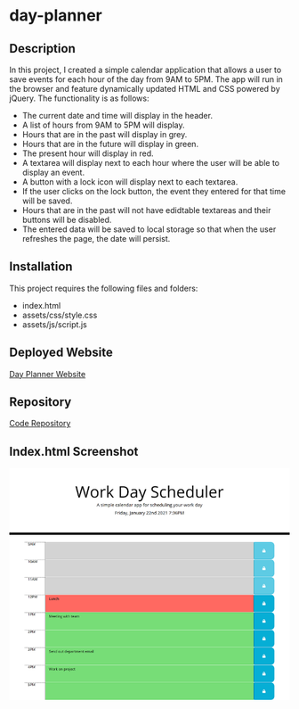 # day-planner

## Description

In this project, I created a simple calendar application that allows a user to save events for each hour of the day from 9AM to 5PM. The app will run in the browser and feature dynamically updated HTML and CSS powered by jQuery. The functionality is as follows:

* The current date and time will display in the header.
* A list of hours from 9AM to 5PM will display.
* Hours that are in the past will display in grey.
* Hours that are in the future will display in green.
* The present hour will display in red.
* A textarea will display next to each hour where the user will be able to display an event.
* A button with a lock icon will display next to each textarea.
* If the user clicks on the lock button, the event they entered for that time will be saved.
* Hours that are in the past will not have edidtable textareas and their buttons will be disabled.
* The entered data will be saved to local storage so that when the user refreshes the page, the date will persist.

## Installation

This project requires the following files and folders:

* index.html
* assets/css/style.css
* assets/js/script.js

## Deployed Website

[Day Planner Website](https://johannaleal.github.io/day-planner/)

## Repository

[Code Repository](https://github.com/johannaleal/day-planner)

## Index.html Screenshot

![Index page](assets/images/day-planner-index.png)


